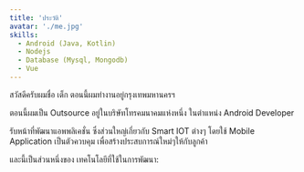 ```yaml
---
title: 'ประวัติ'
avatar: './me.jpg'
skills:
  - Android (Java, Kotlin)
  - Nodejs
  - Database (Mysql, Mongodb)
  - Vue
---
```


สวัสดีครับผมชื่อ เต็ก ตอนนี้ผมทำงานอยู่กรุงเทพมหานครฯ

ตอนนี้ผมเป็น Outsource อยู่ในบริษัทโทรคมนาคมแห่งหนึ่ง ในตำแหน่ง Android Developer

รับหน้าที่พัฒนาแอพพลิเคชั่น ซึ่งส่วนใหญ่เกี่ยวกับ Smart IOT ต่างๆ โดยใช้ Mobile Application เป็นตัวควบคุม เพื่อสร้างประสบการณ์ใหม่ๆให้กับลูกค้า

และนี้เป็นส่วนหนึ่งของ เทคโนโลยีที่ใช้ในการพัฒนา:
